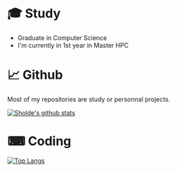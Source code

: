 # 🎓 Study
 
 - Graduate in Computer Science
 - I'm currently in 1st year in Master HPC
 
 # 📈 Github

Most of my repositories are study or personnal projects.

[![Sholde's github stats](https://github-readme-stats.vercel.app/api?username=Sholde&show_icons=true)](https://github.com/Sholde)
 
 # ⌨ Coding

[![Top Langs](https://github-readme-stats.vercel.app/api/top-langs/?username=Sholde)](https://github.com/anuraghazra/github-readme-stats)
